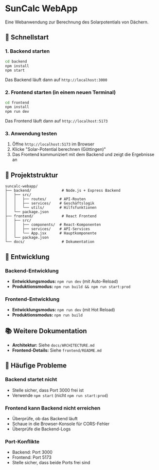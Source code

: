 # SunCalc WebApp

Eine Webanwendung zur Berechnung des Solarpotentials von Dächern.

## 🚀 Schnellstart

### 1. Backend starten
```bash
cd backend
npm install
npm start
```
Das Backend läuft dann auf `http://localhost:3000`

### 2. Frontend starten (in einem neuen Terminal)
```bash
cd frontend
npm install
npm run dev
```
Das Frontend läuft dann auf `http://localhost:5173`

### 3. Anwendung testen
1. Öffne `http://localhost:5173` im Browser
2. Klicke "Solar-Potential berechnen (Göttingen)"
3. Das Frontend kommuniziert mit dem Backend und zeigt die Ergebnisse an

## 📁 Projektstruktur

```
suncalc-webapp/
├── backend/              # Node.js + Express Backend
│   ├── src/
│   │   ├── routes/      # API-Routen
│   │   ├── services/    # Geschäftslogik
│   │   └── utils/       # Hilfsfunktionen
│   └── package.json
├── frontend/             # React Frontend
│   ├── src/
│   │   ├── components/  # React-Komponenten
│   │   ├── services/    # API-Services
│   │   └── App.jsx      # Hauptkomponente
│   └── package.json
└── docs/                 # Dokumentation
```

## 🔧 Entwicklung

### Backend-Entwicklung
- **Entwicklungsmodus:** `npm run dev` (mit Auto-Reload)
- **Produktionsmodus:** `npm run build && npm run start:prod`

### Frontend-Entwicklung
- **Entwicklungsmodus:** `npm run dev` (mit Hot Reload)
- **Produktionsmodus:** `npm run build`

## 📚 Weitere Dokumentation

- **Architektur:** Siehe `docs/ARCHITECTURE.md`
- **Frontend-Details:** Siehe `frontend/README.md`

## 🐛 Häufige Probleme

### Backend startet nicht
- Stelle sicher, dass Port 3000 frei ist
- Verwende `npm start` (nicht `npm run start:prod`)

### Frontend kann Backend nicht erreichen
- Überprüfe, ob das Backend läuft
- Schaue in die Browser-Konsole für CORS-Fehler
- Überprüfe die Backend-Logs

### Port-Konflikte
- Backend: Port 3000
- Frontend: Port 5173
- Stelle sicher, dass beide Ports frei sind
